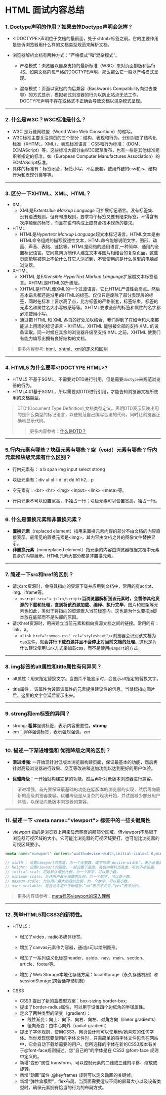 # HTML 面试内容总结

### 1. Doctype声明的作用？如果去掉Doctype声明会怎样？

+ \<!DOCTYPE>声明位于文档的最前面，处于\<html>标签之前。它的主要作用是告诉浏览器用什么样的文档类型规范来解析文档。

+ 浏览器解析文档有两种方式：”严格模式“和”混杂模式“。

  - 严格模式：浏览器以自身支持的最新标准（W3C）来对页面排版和运行JS。如果文档包含严格的DOCTYPE声明，那么那么它一般以严格模式呈现。

  - 混杂模式：页面以宽松的向后兼容（Backwards Compatibility向过去兼容）的方式显示，模拟老式浏览器的行为以防止站点无法工作。DOCTYPE声明不存在或格式不正确会导致文档以混杂模式呈现。

------

 ### 2. 什么是W3C？W3C标准是什么？
 + W3C 是万维网联盟（World Wide Web Consortium）的缩写。
 + W3C标准主要关注网页的三个部分：结构、表现和行为。分别对应了结构化标准（XHTML，XML）、表现标准语言：CSS和行为标准：（DOM、ECMAScript）等。这些标准大部分由W3C起草发布，也有一些是其他标准组织者指定的标准，如（European Computer Manufactures Association）的ECMAScript标准。
+ 具体的标准有：标签闭合，标签小写，不乱嵌套，使用外链的css和js、结构行为和表现分离等等。

------
### 3. 区分一下XHTML、XML、HTML？
+ XML
  - XML是*Extentsible Markup Language* 可扩展标记语言。没有标签集、没有语法规则，但有句法规则，要求每个标签又要有结束标签，不得含有次序颠倒的标签，而且在语句构成上应符合技术规范的要求。
+ HTML
  - HTML是*Hypertext Markup Language*超文本标记语言。HTML文本是由HTML命令组成的描写叙述性文本，HTML命令能够说明文字、图形、动画、声音、表格、链接等。HTML是网络的通用语言,一种简单、通用的全置标记语言。它同意网页制作人建立文本与图片相结合的复杂页面，这些页面能够被网上不论什么其它人浏览到，不管使用的是什么类型的电脑或浏览器。
+ XHTML
  - XHTML 是*EXtensible HyperText Markup Language*扩展超文本标签语言。XHTML是HTML的升级版。
  - XHTML是HTML像XML的一个过渡语言。它比HTML严谨性会高点。然后基本语言都还是沿用的HTML的标签。仅仅只是废除了部分表现层的标签，同时在标准上要求高了点，比方标签的严格嵌套，标签结束，标签的元素名和属性名大小写敏感等等。XHTML要求全部的标签和属性的名字都必须使用小写。
  - 通过把 HTML 和 XML 各自的好处加以结合，我们得到了在如今和未来都能派上用场的标记语言 - XHTML。XHTML 能够被全部的支持 XML 的设备读取。同一时候在其余的浏览器升级至支持 XML 之前，XHTML 使我们有能力编写出拥有良好结构的文档。

> 更多内容参考: [html、xhtml、xml的定义和区别](https://www.cnblogs.com/iamspecialone/p/11227978.html)

-------

### 4. HTML5 为什么要写\<!DOCTYPE HTML>?

+ HTML5 不基于SGML，不需要对DTD进行引用，但是需要`doctype`来规范浏览器的行为。
+ HTML4.01基于SGML，所以需要对DTD进行引用，才能告知浏览器文档所使用的文档类型。

> DTD:(Document Type Definition),文档类型定义。声明DTD表示反映出用的是什么类型的标记语言，以便规范自己编写合法的代码，同时让浏览器正确地显示代码。
>
> > 更多内容参考：[什么是DTD？](https://www.cnblogs.com/Ferry/archive/2009/04/09/1432438.html)

-------

### 5.行内元素有哪些？块级元素有哪些？空（void）元素有哪些？行内元素和块级元素有什么区别？

+ 行内元素有： a   b   span  img   input   select	strong
+ 块级元素有：div   ul	ol	li	dl	dt 	dd	h1 h2...	p

+ 空元素有：\<br>  \<hr>  \<img>   \<input>   \<link>   \<meta>等。
+ 行内元素不可以设置宽高，不独占一行；块级元素可以设置宽高，独占一行。

-------
### 6. 什么是置换元素和非置换元素？
+ **置换元素**（replaced element）指用来置换元素内容的部分不由文档的内容直接表示。最常见的置换元素是\<img>，其内容由文档之外的图像文件替换显示。
+ **非置换元素**（nonreplaced element）指元素的内容由浏览器根据文档中元素自身的内容展示。HTML元素大部分都是非置换元素。
------
### 7. 简述一下src和href的区别？
+ 请求src资源时，会将其指向的资源下载并应用到文档中，常用的有script、img、iframe等。
  - `<script src="a.js"></script>`**当浏览器解析到该元素时，会暂停其他资源的下载和处理，直到将该资源加载、编译、执行完毕**，图片和框架等元素也如此，类似于将指向的资源嵌入当前标签内。这也是为什么要把js脚本放在底部而不是头部的原因。
+ 请求href资源时，用来建立当前元素和指向资源文档之间的链接。常用的有：link、a。
  - `<link href="common.css" rel="stylesheet"/>`浏览器会识别该文档为css文件，就会**并行下载资源并且不会停止对当前文档的处理**。这也是为什么建议使用`link`方式来加载css，而不是使用`@import`的方式。

------

### 8. img标签的alt属性和title属性有何异同？

+ alt属性：用来指定替换文字。当图片不能显示时，会显示alt指定的替换文字。

+ title属性： 该属性为设置该属性的元素提供建议性的信息。当鼠标指向图片后，这里的文字会延后显示出来。

------
### 9. strong和em标签的异同？
+ strong: **粗体**强调标签，表示内容重要性。<strong>strong</strong>
+ em：*斜体*强调标签，表示强烈强调。<em>em</em>

-------

### 10. 描述一下渐进增强和 优雅降级之间的区别？

+ **渐进增强**: 一开始现针对低版本浏览器构建页面，保证最基本的功能，然后再针对高级浏览器进行效果、交互等改进和追加功能以达到更好的用户体验。

+ **优雅降级**：一开始就构建完整的功能，然后再针对低版本浏览器进行兼容。

> 渐进增强，首先要保证最基础的功能在低版本的浏览器的实现，然后再向最新的高级浏览器兼容。优雅降级是从复杂的现状开始，并试图减少部分用户体验，以保证向低版本浏览器的兼容。

------
### 11. 描述一下 \<meta name="viewport"> 标签中的一些关键属性

+ viewport 指的是浏览器上用来显示网页的那部分区域。但viewport不局限于浏览器可视区域的大小，它可能比浏览器的可视区域要打，也可能比浏览器的可视区域要小。

```html
<meta name="viewport" content="width=device-width,initial-scale=1.0,minimum-scale=1.0,maxmum-scale=1.0,user-scalable=no">
```

```js
// width : 设置viewport的宽度，为一个正整数，或字符串‘device-width’，表示设备屏幕宽度。
// height: 设置viewport的高度，一般设置了宽度，会自动解析出高度，可以不用设置。
// initial-scal: 初始默认缩放比例，为一个数字，可以是小数。
// minimum-scale: 允许用户最小缩放的比例，为一个数字，可以是小数。
// maxmum-scale: 允许用户最大缩放的比例，为一个数字，可以是小数。
// user-scalable: 是否允许用户手动缩放，”no“表示不允许，”yes“表示允许。
```

> 更多内容请参考：[meta标签viewport的深入理解](https://www.cnblogs.com/gaogch/p/10628613.html)

------

### 12. 列举HTML5和CSS3的新特性。

+ HTML5：

  - 增加了video，radio多媒体标签。

  - 增加了canvas元素作为容器，通过js可以绘制图形。

  - 增加了一系列语义化标签header、aside、nav、main、section、article、footer等。

  - 增加了Web Storage本地化存储方案：localStorage（永久存储机制）和sessionStorage(跨会话存储机制)

+ CSS3
  - CSS3 提出了新的盒模型方案：box-sizing:border-box;
  - 提出了border-radius属性，可以用于设置四个边框角的半径属性。
  - 定义了两种类型的渐变（gradient）：
    + 线性渐变：向上、向下、向右、向左、对角方向（linear gradients）
    + 径向渐变：由中心向外（radial-gradient）
  - 提出了字体规则，使用CSS3，网页设计师可以使用他/她喜欢的任何字体。当你发现您要使用的字体文件时，只需简单的将字体文件包含在网站中，它会自动下载给需要的用户。您所选择的字体在新的CSS3版本有关于@font-face规则描述。您"自己的"的字体是在 CSS3 @font-face 规则中定义的。
  - 新增“变形”属性 transform，可以控制元素的二维或三维的平移、缩放或旋转。
  - 新增“动画”属性 ,@keyframes 规则可以定义动画的关键帧。
  - 新增“弹性盒模型”，flex布局。当页面需要适应不同的屏幕大小以及设备类型时，确保元素拥有恰当的行为的布局方式。

